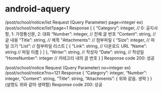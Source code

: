 # android-aquery

/post/school/notice/list
Request (Query Parameter)
page=integer
ex) /post/school/notice/list?page=1
Response
[
{
  “Category”: integer,		// 0: 공지사항, 1: 가정통신문, 2: 대회
  “Number”: integer,		// 전체 글 번호
  “Content”: string,		// 글 내용
  “Title”: string,		// 제목
  “Attachments”:		// 첨부파일
  {
    “Size”: integer,		// 파일 크기
      “List”:			// 첨부파일 리스트
      [
        {
          “Link”: string,		// 다운로드 URL
          “Name”: string		// 파일 이름
        }
      ]
},
    “Writer”: string,		// 작성자
    “Date”: string,		// 작성일
    “HomeNumber”: integer	// 카테고리 내의 글 번호
}
]
Response code
200: 성공

/post/school/notice
Request (Query Parameter)
no=integer
ex) /post/school/notice?no=121
Response
{
“Category”: integer,
“Number”: integer,
“Content”: string,
“Title”: string,
“Attachments”:
{
  위와 같음. 생략
}
}
(설명도 위와 같아 생략함)
Response code
200: 성공

